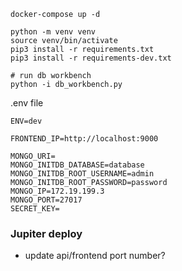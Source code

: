 ```
docker-compose up -d

python -m venv venv
source venv/bin/activate
pip3 install -r requirements.txt
pip3 install -r requirements-dev.txt

# run db workbench
python -i db_workbench.py
```

.env file

```
ENV=dev

FRONTEND_IP=http://localhost:9000

MONGO_URI=
MONGO_INITDB_DATABASE=database
MONGO_INITDB_ROOT_USERNAME=admin
MONGO_INITDB_ROOT_PASSWORD=password
MONGO_IP=172.19.199.3
MONGO_PORT=27017
SECRET_KEY=
```

### Jupiter deploy

- update api/frontend port number?
